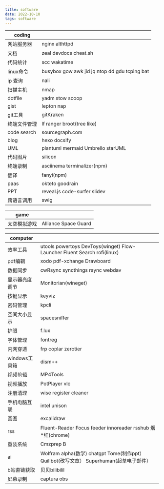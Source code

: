 ```yaml
---
title: software  
date: 2022-10-10  
tags: software  
---
```


| coding       |                                                |
| ------------ | ---------------------------------------------- |
| 网站服务器   | nginx althttpd                                 |
| 文档         | zeal devdocs cheat.sh                          |
| 代码统计     | scc  wakatime                                  |
| linux命令    | busybox gow awk jid jq ntop dd gdu  tcping bat |
| ip 查询      | nali                                           |
| 扫描主机     | nmap                                           |
| dotfile      | yadm stow scoop                                |
| gist         | lepton nap                                     |
| git工具      | gitKraken                                      |
| 终端文件管理 | lf ranger  broot(tree like)                    |
| code search  | sourcegraph.com                                |
| blog         | hexo docsify                                   |
| UML          | plantuml mermaid  Umbrello  starUML            |
| 代码图片     | silicon                                        |
| 终端录制     | asciinema  terminalizer(npm)                   |
| 翻译         | fanyi(npm)                                     |
| paas         | okteto goodrain                                |
| PPT          | reveal.js code-surfer slidev                   |
| 跨语言调用   | swig                                           |

| game         |                      |
| ------------ | -------------------- |
| 太空模拟游戏 | Alliance Space Guard |

| computer       |                                                                                          |
| -------------- | ---------------------------------------------------------------------------------------- |
| 效率工具       | utools powertoys DevToys(winget) Flow-Launcher  Fluent Search    rofi(linux)             |
| pdf编辑        | xodo pdf-xchange  Drawboard                                                              |
| 数据同步       | cwRsync syncthings rsync webdav                                                          |
| 显示器亮度调节 | Monitorian(wineget)                                                                      |
| 按键显示       | keyviz                                                                                   |
| 密码管理       | kpcli                                                                                    |
| 空间大小显示   | spacesniffer                                                                             |
| 护眼           | f.lux                                                                                    |
| 字体管理       | fontreg                                                                                  |
| 内网穿透       | frp coplar zerotier                                                                      |
| windows工具箱  | dism++                                                                                   |
| 视频剪辑       | MP4Tools                                                                                 |
| 视频播放       | PotPlayer vlc                                                                            |
| 注册清理       | wise register cleaner                                                                    |
| 手机电脑互联   | intel unison                                                                             |
| 画图           | excalidraw                                                                               |
| rss            | Fluent-Reader  Focus feeder innoreader rsshub 烟*红(chrome)                              |
| 重装系统       | Cmzprep B                                                                                |
| ai             | Wolfram alpha(数学) chatgpt Tome(制作ppt） Quillbot(改写文章） Superhuman(起草电子邮件） |
| b站直链获取    | 贝贝bilibilil                                                                            |
| 屏幕录制       | captura obs                                                                              |
